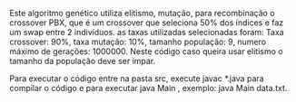 Este algoritmo genético utiliza elitismo, mutação, para recombinação o crossover PBX, que é um crossover que seleciona 50% dos índices e faz um swap entre 2 indivíduos. as taxas utilizadas selecionadas foram: Taxa crossover: 90%, taxa mutação: 10%, tamanho população: 9, numero máximo de gerações: 1000000. Neste código caso queira usar elitismo o tamanho da população deve ser ímpar.

Para executar o código entre na pasta src, execute javac *.java para compilar o código e para executar java Main <Arquivo>, exemplo: java Main data.txt.